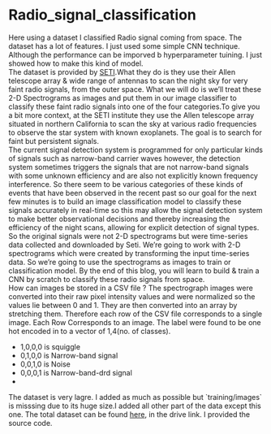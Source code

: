 # Radio_signal_classification

Here using a dataset I classified Radio signal coming from space. The dataset has a lot of features. I just used some simple CNN technique. Although the performance can be imporved b hyperparameter tuining. I just showed how to make this kind of model.
<br>
The dataset is provided by <a href='https://www.seti.org/'>SETI</a>.What they do is they use their Allen telescope array & wide range of antennas to scan the night sky for very faint radio signals, from the outer space. What we will do is we’ll treat these 2-D Spectrograms as images and put them in our image classifier to classify these faint radio signals into one of the four categories.To give you a bit more context, at the SETI institute they use the Allen telescope array situated in northern California to scan the sky at various radio frequencies to observe the star system with known exoplanets. The goal is to search for faint but persistent signals.
<br>
The current signal detection system is programmed for only particular kinds of signals such as narrow-band carrier waves however, the detection system sometimes triggers the signals that are not narrow-band signals with some unknown efficiency and are also not explicitly known frequency interference. So there seem to be various categories of these kinds of events that have been observed in the recent past so our goal for the next few minutes is to build an image classification model to classify these signals accurately in real-time so this may allow the signal detection system to make better observational decisions and thereby increasing the efficiency of the night scans, allowing for explicit detection of signal types. So the original signals were not 2-D spectrograms but were time-series data collected and downloaded by Seti. We’re going to work with 2-D spectrograms which were created by transforming the input time-series data. So we’re going to use the spectrograms as images to train or classification model. By the end of this blog, you will learn to build & train a CNN by scratch to classify these radio signals from space.
<br>
How can images be stored in a CSV file ? The spectrograph images were converted into their raw pixel intensity values and were normalized so the values lie between 0 and 1. They are then converted into an array by stretching them. Therefore each row of the CSV file corresponds to a single image. Each Row Corresponds to an image. The label were found to be one hot encoded in to a vector of 1,4(no. of classes). 
<ul>
  <li>1,0,0,0 is squiggle</li>
  <li>0,1,0,0 is Narrow-band signal</li>
  <li>0,0,1,0 is Noise</li>
  <li>0,0,0,1 is Narrow-band-drd signal<li>
</ul>
The dataset is very lagre. I added as much as possible but `training/images` is misssing due to its huge size.I added all other part of the data except this one. The total dataset can be found <a href='https://drive.google.com/open?id=13L9jFnThO7lxBsToQkQZ9TUYazIK9mWR'>here</a>, in the drive link. I provided the source code.
